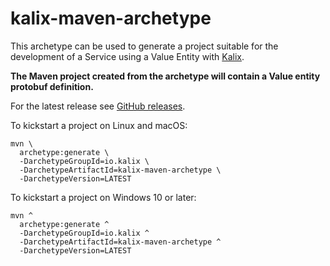 # kalix-maven-archetype

This archetype can be used to generate a project suitable for the development of a Service using a Value Entity with [Kalix](https://www.lightbend.com/akka-serverless).

**The Maven project created from the archetype will contain a Value entity protobuf definition.**

For the latest release see [GitHub releases](https://github.com/lightbend/kalix-jvm-sdk/releases).

To kickstart a project on Linux and macOS:

```
mvn \
  archetype:generate \
  -DarchetypeGroupId=io.kalix \
  -DarchetypeArtifactId=kalix-maven-archetype \
  -DarchetypeVersion=LATEST
```

To kickstart a project on Windows 10 or later:

```
mvn ^
  archetype:generate ^
  -DarchetypeGroupId=io.kalix ^
  -DarchetypeArtifactId=kalix-maven-archetype ^
  -DarchetypeVersion=LATEST
```
